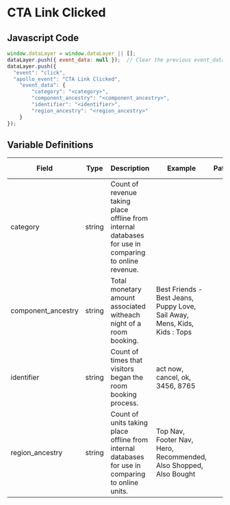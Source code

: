 # CTA Link Clicked

### 

## Javascript Code
```js
window.dataLayer = window.dataLayer || [];
dataLayer.push({ event_data: null });  // Clear the previous event_data object.
dataLayer.push({
  "event": "click",
  "apollo_event": "CTA Link Clicked",
    "event_data": {
        "category": "<category>",
        "component_ancestry": "<component_ancestry>",
        "identifier": "<identifier>",
        "region_ancestry": "<region_ancestry>"
    }
});
```

## Variable Definitions

|Field|Type|Description|Example|Pattern|Min Length|Max Length|Minimum|Maximum|Multiple Of|
| --- | --- | --- | --- | --- | --- | --- | --- | --- | --- |
|category|string|Count of revenue taking place offline from internal databases for use in comparing to online revenue.||||||||
|component_ancestry|string|Total monetary amount associated witheach night of a room booking.|Best Friends - Best Jeans, Puppy Love, Sail Away, Mens, Kids, Kids : Tops|||||||
|identifier|string|Count of times that visitors began the room booking process.|act now, cancel, ok, 3456, 8765|||||||
|region_ancestry|string|Count of units taking place offline from internal databases for use in comparing to online units.|Top Nav, Footer Nav, Hero, Recommended, Also Shopped, Also Bought|||||||




